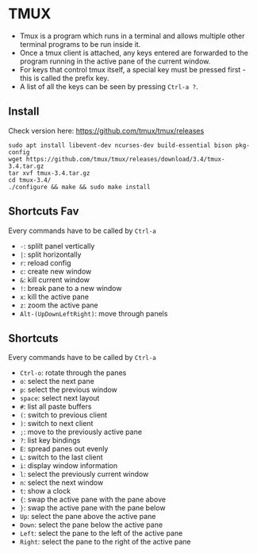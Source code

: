 # TMUX
* Tmux is a program which runs in a terminal and allows multiple other terminal programs to be run inside it.
* Once a tmux client is attached, any keys entered are forwarded to the program running in the active pane of the current window. 
* For keys that control tmux itself, a special key must be pressed first - this is called the prefix key.
* A list of all the keys can be seen by pressing `Ctrl-a ?`.

## Install
Check version here: <https://github.com/tmux/tmux/releases>
```shell
sudo apt install libevent-dev ncurses-dev build-essential bison pkg-config
wget https://github.com/tmux/tmux/releases/download/3.4/tmux-3.4.tar.gz
tar xvf tmux-3.4.tar.gz
cd tmux-3.4/
./configure && make && sudo make install
```

## Shortcuts Fav
Every commands have to be called by `Ctrl-a`
* `-`: splilt panel vertically
* `|`: split horizontally
* `r`: reload config
* `c`: create new window
* `&`: kill current window
* `!`: break pane to a new window
* `x`: kill the active pane
* `z`: zoom the active pane 
* `Alt-(UpDownLeftRight)`: move through panels

## Shortcuts
Every commands have to be called by `Ctrl-a`
* `Ctrl-o`: rotate through the panes 
* `o`: select the next pane 
* `p`: select the previous window
* `space`: select next layout 
* `#`: list all paste buffers
* `(`: switch to previous client 
* `)`: switch to next client 
* `;`: move to the previously active pane
* `?`: list key bindings 
* `E`: spread panes out evenly
* `L`: switch to the last client 
* `i`: display window information
* `l`: select the previously current window
* `n`: select the next window 
* `t`: show a clock 
* `{`: swap the active pane with the pane above 
* `}`: swap the active pane with the pane below 
* `Up`: select the pane above the active pane 
* `Down`: select the pane below the active pane 
* `Left`: select the pane to the left of the active pane 
* `Right`: select the pane to the right of the active pane


